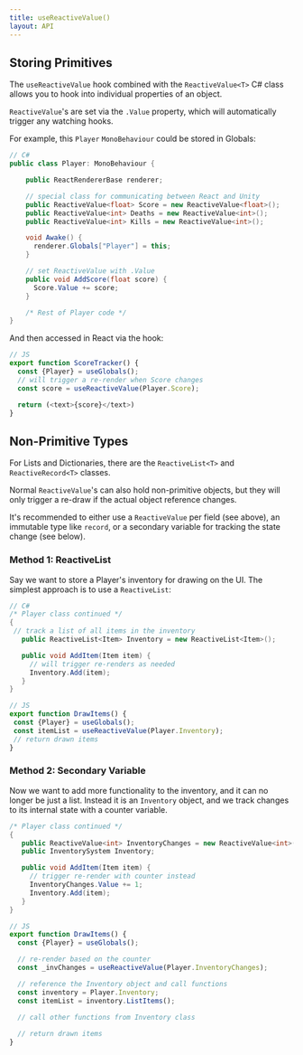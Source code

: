 ```yaml
---
title: useReactiveValue()
layout: API
---
```

## Storing Primitives
The `useReactiveValue` hook combined with the `ReactiveValue<T>` C# class allows you to hook into individual properties of an object.

`ReactiveValue`'s are set via the `.Value` property, which will automatically trigger any watching hooks.

For example, this `Player` `MonoBehaviour` could be stored in Globals:

```csharp
// C#
public class Player: MonoBehaviour {

    public ReactRendererBase renderer; 

    // special class for communicating between React and Unity
    public ReactiveValue<float> Score = new ReactiveValue<float>();
    public ReactiveValue<int> Deaths = new ReactiveValue<int>();
    public ReactiveValue<int> Kills = new ReactiveValue<int>();

    void Awake() {
      renderer.Globals["Player"] = this;
    }

    // set ReactiveValue with .Value
    public void AddScore(float score) {
      Score.Value += score;
    }

    /* Rest of Player code */
}
```
And then accessed in React via the hook:
```js
// JS
export function ScoreTracker() {
  const {Player} = useGlobals();
  // will trigger a re-render when Score changes
  const score = useReactiveValue(Player.Score);

  return (<text>{score}</text>)
}
```

## Non-Primitive Types
For Lists and Dictionaries, there are the `ReactiveList<T>` and `ReactiveRecord<T>` classes.

 Normal `ReactiveValue`'s can also hold non-primitive objects, but they will only trigger a re-draw if the actual object reference changes. 
 
 It's recommended to either use a `ReactiveValue` per field (see above), an immutable type like `record`, or a secondary variable for tracking the state change (see below).

### Method 1: ReactiveList
Say we want to store a Player's inventory for drawing on the UI. The simplest approach is to use a `ReactiveList`:
 ```csharp
 // C#
 /* Player class continued */
 {
  // track a list of all items in the inventory
    public ReactiveList<Item> Inventory = new ReactiveList<Item>();

    public void AddItem(Item item) {
      // will trigger re-renders as needed
      Inventory.Add(item);
    }
 }
 ```
 ```js
 // JS
 export function DrawItems() {
  const {Player} = useGlobals();
  const itemList = useReactiveValue(Player.Inventory);
  // return drawn items
 }
 ```

 ### Method 2: Secondary Variable
 Now we want to add more functionality to the inventory, and it can no longer be just a list. Instead it is an `Inventory` object, and we track changes to its internal state with a counter variable.
 ```csharp
 /* Player class continued */
 {
    public ReactiveValue<int> InventoryChanges = new ReactiveValue<int>(); 
    public InventorySystem Inventory;

    public void AddItem(Item item) {
      // trigger re-render with counter instead
      InventoryChanges.Value += 1;
      Inventory.Add(item);
    }
 }
 ```
```js
// JS
export function DrawItems() {
  const {Player} = useGlobals();

  // re-render based on the counter
  const _invChanges = useReactiveValue(Player.InventoryChanges);

  // reference the Inventory object and call functions
  const inventory = Player.Inventory;
  const itemList = inventory.ListItems();

  // call other functions from Inventory class
  
  // return drawn items
}
```
